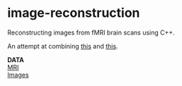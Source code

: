 # image-reconstruction
Reconstructing images from fMRI brain scans using C++.

An attempt at combining [this](https://ar5iv.labs.arxiv.org/html/1906.12181) and [this](https://arxiv.org/pdf/2110.09006).

**DATA**\
[MRI](https://openneuro.org/datasets/ds001506/versions/1.3.1)\
[Images](https://figshare.com/articles/dataset/Deep_Image_Reconstruction/7033577)
